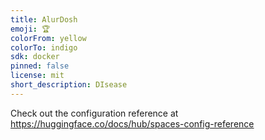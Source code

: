 ```yaml
---
title: AlurDosh
emoji: 🏆
colorFrom: yellow
colorTo: indigo
sdk: docker
pinned: false
license: mit
short_description: DIsease
---
```


Check out the configuration reference at https://huggingface.co/docs/hub/spaces-config-reference
